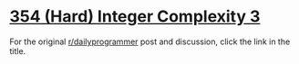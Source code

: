# [354 (Hard) Integer Complexity 3](https://www.reddit.com/r/dailyprogrammer/comments/84uk5v/20180316_challenge_354_hard_integer_complexity_3/)

For the original [r/dailyprogrammer](https://www.reddit.com/r/dailyprogrammer/) post and discussion, click the link in the title.

